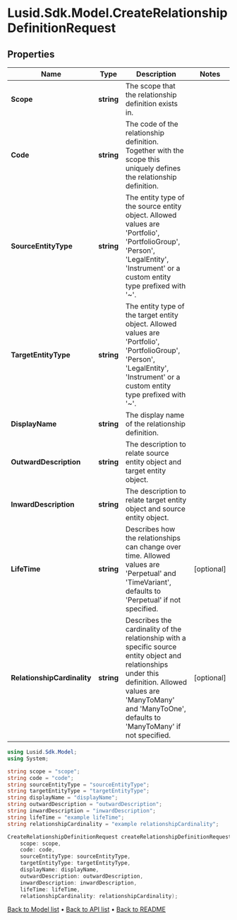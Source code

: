 # Lusid.Sdk.Model.CreateRelationshipDefinitionRequest

## Properties

Name | Type | Description | Notes
------------ | ------------- | ------------- | -------------
**Scope** | **string** | The scope that the relationship definition exists in. | 
**Code** | **string** | The code of the relationship definition. Together with the scope this uniquely defines the relationship definition. | 
**SourceEntityType** | **string** | The entity type of the source entity object. Allowed values are &#39;Portfolio&#39;, &#39;PortfolioGroup&#39;, &#39;Person&#39;, &#39;LegalEntity&#39;, &#39;Instrument&#39; or a custom entity type prefixed with &#39;~&#39;. | 
**TargetEntityType** | **string** | The entity type of the target entity object. Allowed values are &#39;Portfolio&#39;, &#39;PortfolioGroup&#39;, &#39;Person&#39;, &#39;LegalEntity&#39;, &#39;Instrument&#39; or a custom entity type prefixed with &#39;~&#39;. | 
**DisplayName** | **string** | The display name of the relationship definition. | 
**OutwardDescription** | **string** | The description to relate source entity object and target entity object. | 
**InwardDescription** | **string** | The description to relate target entity object and source entity object. | 
**LifeTime** | **string** | Describes how the relationships can change over time. Allowed values are &#39;Perpetual&#39; and &#39;TimeVariant&#39;, defaults to &#39;Perpetual&#39; if not specified. | [optional] 
**RelationshipCardinality** | **string** | Describes the cardinality of the relationship with a specific source entity object and relationships under this definition. Allowed values are &#39;ManyToMany&#39; and &#39;ManyToOne&#39;, defaults to &#39;ManyToMany&#39; if not specified. | [optional] 

```csharp
using Lusid.Sdk.Model;
using System;

string scope = "scope";
string code = "code";
string sourceEntityType = "sourceEntityType";
string targetEntityType = "targetEntityType";
string displayName = "displayName";
string outwardDescription = "outwardDescription";
string inwardDescription = "inwardDescription";
string lifeTime = "example lifeTime";
string relationshipCardinality = "example relationshipCardinality";

CreateRelationshipDefinitionRequest createRelationshipDefinitionRequestInstance = new CreateRelationshipDefinitionRequest(
    scope: scope,
    code: code,
    sourceEntityType: sourceEntityType,
    targetEntityType: targetEntityType,
    displayName: displayName,
    outwardDescription: outwardDescription,
    inwardDescription: inwardDescription,
    lifeTime: lifeTime,
    relationshipCardinality: relationshipCardinality);
```

[Back to Model list](../README.md#documentation-for-models) &#8226; [Back to API list](../README.md#documentation-for-api-endpoints) &#8226; [Back to README](../README.md)
